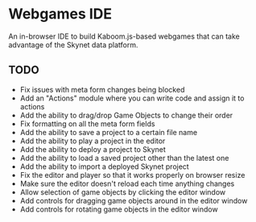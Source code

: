 # Webgames IDE

An in-browser IDE to build Kaboom.js-based webgames that can take advantage of the Skynet data platform.

## TODO

* Fix issues with meta form changes being blocked
* Add an "Actions" module where you can write code and assign it to actions
* Add the ability to drag/drop Game Objects to change their order
* Fix formatting on all the meta form fields
* Add the ability to save a project to a certain file name
* Add the ability to play a project in the editor
* Add the ability to deploy a project to Skynet
* Add the ability to load a saved project other than the latest one
* Add the ability to import a deployed Skynet project
* Fix the editor and player so that it works properly on browser resize
* Make sure the editor doesn't reload each time anything changes
* Allow selection of game objects by clicking the editor window
* Add controls for dragging game objects around in the editor window
* Add controls for rotating game objects in the editor window